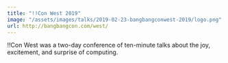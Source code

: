 ```yaml
---
title: "!!Con West 2019"
image: "/assets/images/talks/2019-02-23-bangbangconwest-2019/logo.png"
url: http://bangbangcon.com/west/
---
```


!!Con West was a two-day conference of ten-minute talks about the joy,
excitement, and surprise of computing.